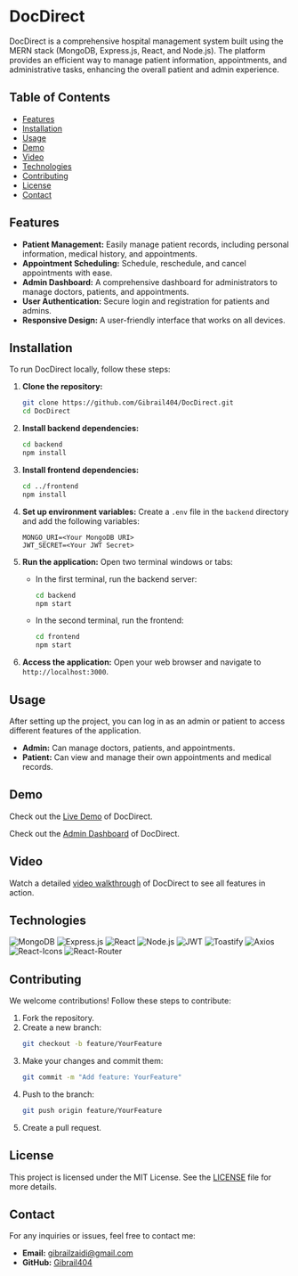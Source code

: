 # DocDirect

DocDirect is a comprehensive hospital management system built using the MERN stack (MongoDB, Express.js, React, and Node.js). The platform provides an efficient way to manage patient information, appointments, and administrative tasks, enhancing the overall patient and admin experience.

## Table of Contents

- [Features](#features)
- [Installation](#installation)
- [Usage](#usage)
- [Demo](#demo)
- [Video](#video)
- [Technologies](#technologies)
- [Contributing](#contributing)
- [License](#license)
- [Contact](#contact)

## Features

- **Patient Management:** Easily manage patient records, including personal information, medical history, and appointments.
- **Appointment Scheduling:** Schedule, reschedule, and cancel appointments with ease.
- **Admin Dashboard:** A comprehensive dashboard for administrators to manage doctors, patients, and appointments.
- **User Authentication:** Secure login and registration for patients and admins.
- **Responsive Design:** A user-friendly interface that works on all devices.

## Installation

To run DocDirect locally, follow these steps:

1. **Clone the repository:**
   ```sh
   git clone https://github.com/Gibrail404/DocDirect.git
   cd DocDirect
   ```

2. **Install backend dependencies:**
   ```sh
   cd backend
   npm install
   ```

3. **Install frontend dependencies:**
   ```sh
   cd ../frontend
   npm install
   ```

4. **Set up environment variables:**
   Create a `.env` file in the `backend` directory and add the following variables:
   ```plaintext
   MONGO_URI=<Your MongoDB URI>
   JWT_SECRET=<Your JWT Secret>
   ```

5. **Run the application:**
   Open two terminal windows or tabs:
   - In the first terminal, run the backend server:
     ```sh
     cd backend
     npm start
     ```
   - In the second terminal, run the frontend:
     ```sh
     cd frontend
     npm start
     ```

6. **Access the application:**
   Open your web browser and navigate to `http://localhost:3000`.

## Usage

After setting up the project, you can log in as an admin or patient to access different features of the application.

- **Admin:** Can manage doctors, patients, and appointments.
- **Patient:** Can view and manage their own appointments and medical records.


## Demo

Check out the [Live Demo](https://docdirect.netlify.app/) of DocDirect.

Check out the [Admin Dashboard](https://docdirect-admin.netlify.app/login) of DocDirect.

## Video

 Watch a detailed [video walkthrough](https://youtu.be/dqVOCRSLpvM?si=fuxz9Ce6DNuboueo) of DocDirect to see all features in action.


## Technologies

![MongoDB](https://img.shields.io/badge/MongoDB-4EA94B?style=for-the-badge&logo=mongodb&logoColor=white)
![Express.js](https://img.shields.io/badge/Express.js-000000?style=for-the-badge&logo=express&logoColor=white)
![React](https://img.shields.io/badge/React-20232A?style=for-the-badge&logo=react&logoColor=61DAFB)
![Node.js](https://img.shields.io/badge/Node.js-339933?style=for-the-badge&logo=nodedotjs&logoColor=white)
![JWT](https://img.shields.io/badge/JWT-000000?style=for-the-badge&logo=jsonwebtokens&logoColor=white)
![Toastify](https://img.shields.io/badge/Toastify-FFDD00?style=for-the-badge&logo=react&logoColor=black)
![Axios](https://img.shields.io/badge/Axios-5A29E4?style=for-the-badge&logo=axios&logoColor=white)
![React-Icons](https://img.shields.io/badge/React--Icons-61DAFB?style=for-the-badge&logo=react&logoColor=black)
![React-Router](https://img.shields.io/badge/React--Router-CA4245?style=for-the-badge&logo=react-router&logoColor=white)

## Contributing

We welcome contributions! Follow these steps to contribute:

1. Fork the repository.
2. Create a new branch:
   ```sh
   git checkout -b feature/YourFeature
   ```
3. Make your changes and commit them:
   ```sh
   git commit -m "Add feature: YourFeature"
   ```
4. Push to the branch:
   ```sh
   git push origin feature/YourFeature
   ```
5. Create a pull request.

## License

This project is licensed under the MIT License. See the [LICENSE](LICENSE) file for more details.

## Contact

For any inquiries or issues, feel free to contact me:

- **Email:** gibrailzaidi@gmail.com
- **GitHub:** [Gibrail404](https://github.com/Gibrail404)

